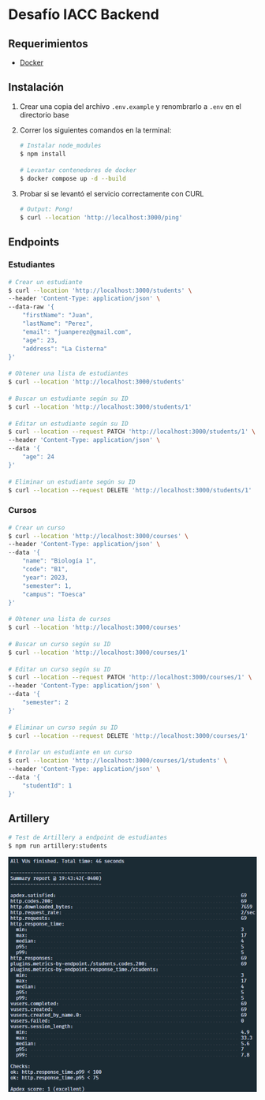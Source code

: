 # Desafío IACC Backend

## Requerimientos

- [Docker](https://www.docker.com/products/docker-desktop/)

## Instalación

1. Crear una copia del archivo `.env.example` y renombrarlo a `.env` en el directorio base

2. Correr los siguientes comandos en la terminal:

    ```bash
    # Instalar node_modules
    $ npm install

    # Levantar contenedores de docker
    $ docker compose up -d --build
    ```

3. Probar si se levantó el servicio correctamente con CURL

    ```bash
    # Output: Pong!
    $ curl --location 'http://localhost:3000/ping'
    ```

## Endpoints

### Estudiantes

```bash
# Crear un estudiante
$ curl --location 'http://localhost:3000/students' \
--header 'Content-Type: application/json' \
--data-raw '{
    "firstName": "Juan",
    "lastName": "Perez",
    "email": "juanperez@gmail.com",
    "age": 23,
    "address": "La Cisterna"
}'

# Obtener una lista de estudiantes
$ curl --location 'http://localhost:3000/students'

# Buscar un estudiante según su ID
$ curl --location 'http://localhost:3000/students/1'

# Editar un estudiante según su ID
$ curl --location --request PATCH 'http://localhost:3000/students/1' \
--header 'Content-Type: application/json' \
--data '{
    "age": 24
}'

# Eliminar un estudiante según su ID
$ curl --location --request DELETE 'http://localhost:3000/students/1'
```

### Cursos

```bash
# Crear un curso
$ curl --location 'http://localhost:3000/courses' \
--header 'Content-Type: application/json' \
--data '{
    "name": "Biología 1",
    "code": "B1",
    "year": 2023,
    "semester": 1,
    "campus": "Toesca"
}'

# Obtener una lista de cursos
$ curl --location 'http://localhost:3000/courses'

# Buscar un curso según su ID
$ curl --location 'http://localhost:3000/courses/1'

# Editar un curso según su ID
$ curl --location --request PATCH 'http://localhost:3000/courses/1' \
--header 'Content-Type: application/json' \
--data '{
    "semester": 2
}'

# Eliminar un curso según su ID
$ curl --location --request DELETE 'http://localhost:3000/courses/1'

# Enrolar un estudiante en un curso
$ curl --location 'http://localhost:3000/courses/1/students' \
--header 'Content-Type: application/json' \
--data '{
    "studentId": 1
}'
```

## Artillery

```bash
# Test de Artillery a endpoint de estudiantes
$ npm run artillery:students
```

![Test de artillery](test/artillery/students.png)
